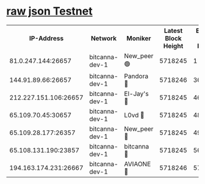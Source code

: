 [raw json Testnet](https://rpc-check.bcat.stavr.tech/bcat/rpc-bcat-result.json)
=


<table><tr><th>IP-Address</th><th>Network</th><th>Moniker</th><th>Latest Block Height</th><th>Earliest Block Height</th><th>Catching Up</th><th>Tx Index</th><th>Voting Power</th><th>Scan Time</th></tr><tr><td>81.0.247.144:26657</td><td>bitcanna-dev-1</td><td>New_peer 🟢</td><td>5718245</td><td>1</td><td>False</td><td>on</td><td>0</td><td>2023-12-28T16:41:57.648587662UTC</td></tr><tr><td>144.91.89.66:26657</td><td>bitcanna-dev-1</td><td>Pandora 🔴</td><td>5718246</td><td>3675711</td><td>False</td><td>on</td><td>2096387</td><td>2023-12-28T16:42:07.616276361UTC</td></tr><tr><td>212.227.151.106:26657</td><td>bitcanna-dev-1</td><td>El-Jay's 🔴</td><td>5718245</td><td>4670391</td><td>False</td><td>on</td><td>2218164</td><td>2023-12-28T16:42:04.518301748UTC</td></tr><tr><td>65.109.70.45:30657</td><td>bitcanna-dev-1</td><td>L0vd 🔴</td><td>5718245</td><td>4828155</td><td>False</td><td>on</td><td>7920</td><td>2023-12-28T16:41:58.018205564UTC</td></tr><tr><td>65.109.28.177:26357</td><td>bitcanna-dev-1</td><td>New_peer 🔴</td><td>5718245</td><td>4952911</td><td>False</td><td>on</td><td>2237067</td><td>2023-12-28T16:42:04.867344815UTC</td></tr><tr><td>65.108.131.190:23857</td><td>bitcanna-dev-1</td><td>bitcanna 🔴</td><td>5718245</td><td>5618245</td><td>False</td><td>off</td><td>82368</td><td>2023-12-28T16:42:05.237212225UTC</td></tr><tr><td>194.163.174.231:26667</td><td>bitcanna-dev-1</td><td>AVIAONE 🔴</td><td>5718246</td><td>5707041</td><td>False</td><td>on</td><td>1949865</td><td>2023-12-28T16:42:10.022481222UTC</td></tr></table>
